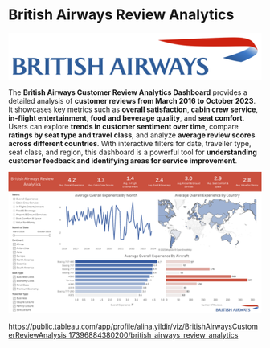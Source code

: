 # British Airways Review Analytics

![British Airways Review Analytics](https://github.com/yildiramdsa/british_airways_review_analytics/blob/main/british_airways_review_analytics.png)

The **British Airways Customer Review Analytics Dashboard** provides a detailed analysis of **customer reviews from March 2016 to October 2023**. It showcases key metrics such as **overall satisfaction**, **cabin crew service**, **in-flight entertainment**, **food and beverage quality**, and **seat comfort**. Users can explore **trends in customer sentiment over time**, compare **ratings by seat type and travel class**, and analyze **average review scores across different countries**. With interactive filters for date, traveller type, seat class, and region, this dashboard is a powerful tool for **understanding customer feedback and identifying areas for service improvement**.

![British Airways Review Analytics](https://github.com/yildiramdsa/british_airways_review_analytics/blob/main/british_airways_review_analytics_dashboard.png)

https://public.tableau.com/app/profile/alina.yildir/viz/BritishAirwaysCustomerReviewAnalysis_17396884380200/british_airways_review_analytics
